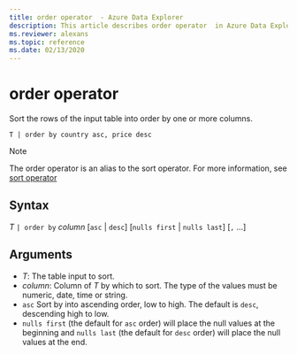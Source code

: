 ```yaml
---
title: order operator  - Azure Data Explorer
description: This article describes order operator  in Azure Data Explorer.
ms.reviewer: alexans
ms.topic: reference
ms.date: 02/13/2020
---
```

# order operator 

Sort the rows of the input table into order by one or more columns.

```kusto
T | order by country asc, price desc
```

> [!NOTE]
> The order operator is an alias to the sort operator. For more information, see [sort operator](sortoperator.md)

## Syntax

*T* `| order by` *column* [`asc` | `desc`] [`nulls first` | `nulls last`] [`,` ...]

## Arguments

* *T*: The table input to sort.
* *column*: Column of *T* by which to sort. The type of the values must be numeric, date, time or string.
* `asc` Sort by into ascending order, low to high. The default is `desc`, descending high to low.
* `nulls first` (the default for `asc` order) will place the null values at the beginning and `nulls last` (the default for `desc` order) will place the null values at the end.

